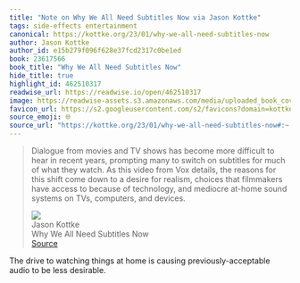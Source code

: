 ```yaml
---
title: "Note on Why We All Need Subtitles Now via Jason Kottke"
tags: side-effects entertainment
canonical: https://kottke.org/23/01/why-we-all-need-subtitles-now
author: Jason Kottke
author_id: e15b279f096f628e37fcd2317c0be1ed
book: 23617566
book_title: "Why We All Need Subtitles Now"
hide_title: true
highlight_id: 462510317
readwise_url: https://readwise.io/open/462510317
image: https://readwise-assets.s3.amazonaws.com/media/uploaded_book_covers/profile_265723/sddefault.jpg
favicon_url: https://s2.googleusercontent.com/s2/favicons?domain=kottke.org
source_emoji: 🌐
source_url: "https://kottke.org/23/01/why-we-all-need-subtitles-now#:~:text=Dialogue%20from%20movies,computers%2C%20and%20devices."
---
```


> Dialogue from movies and TV shows has become more difficult to hear in recent years, prompting many to switch on subtitles for much of what they watch. As this video from Vox details, the reasons for this shift come down to a desire for realism, choices that filmmakers have access to because of technology, and mediocre at-home sound systems on TVs, computers, and devices.
> <div class="quoteback-footer"><div class="quoteback-avatar"><img class="mini-favicon" src="https://s2.googleusercontent.com/s2/favicons?domain=kottke.org"></div><div class="quoteback-metadata"><div class="metadata-inner"><span style="display:none">FROM:</span><div aria-label="Jason Kottke" class="quoteback-author"> Jason Kottke</div><div aria-label="Why We All Need Subtitles Now" class="quoteback-title"> Why We All Need Subtitles Now</div></div></div><div class="quoteback-backlink"><a target="_blank" aria-label="go to the full text of this quotation" rel="noopener" href="https://kottke.org/23/01/why-we-all-need-subtitles-now#:~:text=Dialogue%20from%20movies,computers%2C%20and%20devices." class="quoteback-arrow"> Source</a></div></div>

The drive to watching things at home is causing previously-acceptable audio to be less desirable.